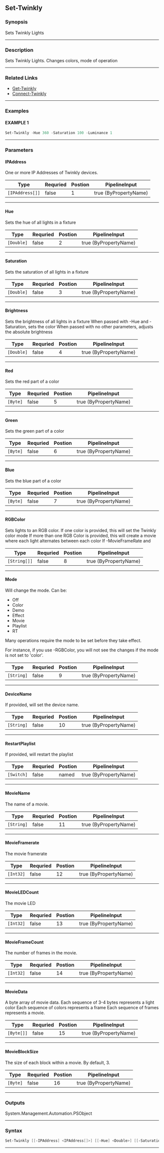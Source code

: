 
Set-Twinkly
-----------
### Synopsis
Sets Twinkly Lights

---
### Description

Sets Twinkly Lights.  Changes colors, mode of operation

---
### Related Links
* [Get-Twinkly](Get-Twinkly.md)
* [Connect-Twinkly](Connect-Twinkly.md)
---
### Examples
#### EXAMPLE 1
```PowerShell
Set-Twinkly -Hue 360 -Saturation 100 -Luminance 1
```

---
### Parameters
#### **IPAddress**

One or more IP Addresses of Twinkly devices.



|Type               |Requried|Postion|PipelineInput        |
|-------------------|--------|-------|---------------------|
|```[IPAddress[]]```|false   |1      |true (ByPropertyName)|
---
#### **Hue**

Sets the hue of all lights in a fixture



|Type          |Requried|Postion|PipelineInput        |
|--------------|--------|-------|---------------------|
|```[Double]```|false   |2      |true (ByPropertyName)|
---
#### **Saturation**

Sets the saturation of all lights in a fixture



|Type          |Requried|Postion|PipelineInput        |
|--------------|--------|-------|---------------------|
|```[Double]```|false   |3      |true (ByPropertyName)|
---
#### **Brightness**

Sets the brightness of all lights in a fixture
When passed with -Hue and -Saturation, sets the color
When passed with no other parameters, adjusts the absolute brightness



|Type          |Requried|Postion|PipelineInput        |
|--------------|--------|-------|---------------------|
|```[Double]```|false   |4      |true (ByPropertyName)|
---
#### **Red**

Sets the red part of a color



|Type        |Requried|Postion|PipelineInput        |
|------------|--------|-------|---------------------|
|```[Byte]```|false   |5      |true (ByPropertyName)|
---
#### **Green**

Sets the green part of a color



|Type        |Requried|Postion|PipelineInput        |
|------------|--------|-------|---------------------|
|```[Byte]```|false   |6      |true (ByPropertyName)|
---
#### **Blue**

Sets the blue part of a color



|Type        |Requried|Postion|PipelineInput        |
|------------|--------|-------|---------------------|
|```[Byte]```|false   |7      |true (ByPropertyName)|
---
#### **RGBColor**

Sets lights to an RGB color.
If one color is provided, this will set the Twinkly color mode
If more than one RGB Color is provided, this will create a movie where each light alternates between each color
If -MovieFrameRate and



|Type            |Requried|Postion|PipelineInput        |
|----------------|--------|-------|---------------------|
|```[String[]]```|false   |8      |true (ByPropertyName)|
---
#### **Mode**

Will change the mode. Can be:

* Off
* Color
* Demo
* Effect
* Movie
* Playlist
* RT

Many operations require the mode to be set before they take effect.

For instance, if you use -RGBColor, you will not see the changes if the mode is not set to 'color'.



|Type          |Requried|Postion|PipelineInput        |
|--------------|--------|-------|---------------------|
|```[String]```|false   |9      |true (ByPropertyName)|
---
#### **DeviceName**

If provided, will set the device name.



|Type          |Requried|Postion|PipelineInput        |
|--------------|--------|-------|---------------------|
|```[String]```|false   |10     |true (ByPropertyName)|
---
#### **RestartPlaylist**

If provided, will restart the playlist



|Type          |Requried|Postion|PipelineInput        |
|--------------|--------|-------|---------------------|
|```[Switch]```|false   |named  |true (ByPropertyName)|
---
#### **MovieName**

The name of a movie.



|Type          |Requried|Postion|PipelineInput        |
|--------------|--------|-------|---------------------|
|```[String]```|false   |11     |true (ByPropertyName)|
---
#### **MovieFramerate**

The movie framerate



|Type         |Requried|Postion|PipelineInput        |
|-------------|--------|-------|---------------------|
|```[Int32]```|false   |12     |true (ByPropertyName)|
---
#### **MovieLEDCount**

The movie LED



|Type         |Requried|Postion|PipelineInput        |
|-------------|--------|-------|---------------------|
|```[Int32]```|false   |13     |true (ByPropertyName)|
---
#### **MovieFrameCount**

The number of frames in the movie.



|Type         |Requried|Postion|PipelineInput        |
|-------------|--------|-------|---------------------|
|```[Int32]```|false   |14     |true (ByPropertyName)|
---
#### **MovieData**

A byte array of movie data.
Each sequence of 3-4 bytes represents a light color
Each sequence of colors represents a frame
Each sequence of frames represents a movie.



|Type          |Requried|Postion|PipelineInput        |
|--------------|--------|-------|---------------------|
|```[Byte[]]```|false   |15     |true (ByPropertyName)|
---
#### **MovieBlockSize**

The size of each block within a movie.  By default, 3.



|Type        |Requried|Postion|PipelineInput        |
|------------|--------|-------|---------------------|
|```[Byte]```|false   |16     |true (ByPropertyName)|
---
### Outputs
System.Management.Automation.PSObject


---
### Syntax
```PowerShell
Set-Twinkly [[-IPAddress] <IPAddress[]>] [[-Hue] <Double>] [[-Saturation] <Double>] [[-Brightness] <Double>] [[-Red] <Byte>] [[-Green] <Byte>] [[-Blue] <Byte>] [[-RGBColor] <String[]>] [[-Mode] <String>] [[-DeviceName] <String>] [-RestartPlaylist] [[-MovieName] <String>] [[-MovieFramerate] <Int32>] [[-MovieLEDCount] <Int32>] [[-MovieFrameCount] <Int32>] [[-MovieData] <Byte[]>] [[-MovieBlockSize] <Byte>] [<CommonParameters>]
```
---


